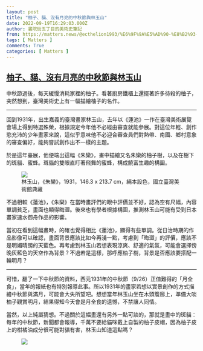 ```yaml
---
layout: post
title: "柚子、貓、沒有月亮的中秋節與林玉山"
date: 2022-09-19T16:29:03.000Z
author: 書院街五丁目的美術史筆記
from: https://matters.news/@ecthelion1993/%E6%9F%9A%E5%AD%90-%E8%B2%93-%E6%B2%92%E6%9C%89%E6%9C%88%E4%BA%AE%E7%9A%84%E4%B8%AD%E7%A7%8B%E7%AF%80%E8%88%87%E6%9E%97%E7%8E%89%E5%B1%B1-bafyreidms26cjhkornnuphyh2idypyft3rmmd245bvswilpce2u7frv5fy
tags: [ Matters ]
comments: True
categories: [ Matters ]
---
```

<!--1663604943000-->
[柚子、貓、沒有月亮的中秋節與林玉山](https://matters.news/@ecthelion1993/%E6%9F%9A%E5%AD%90-%E8%B2%93-%E6%B2%92%E6%9C%89%E6%9C%88%E4%BA%AE%E7%9A%84%E4%B8%AD%E7%A7%8B%E7%AF%80%E8%88%87%E6%9E%97%E7%8E%89%E5%B1%B1-bafyreidms26cjhkornnuphyh2idypyft3rmmd245bvswilpce2u7frv5fy)
------

<div>
<p>中秋節過後，每天緩慢消耗家裡的柚子。看著廚房鐵櫃上還擺著許多待殺的柚子，突然想到，臺灣美術史上有一幅描繪柚子的名作。</p><hr><p>回到1931年，出生嘉義的臺灣畫家林玉山，去年以《蓮池》一作在臺灣美術展覽會場上得到特選殊榮，根據規定今年他不必經由審查就能參展。對這位年輕、創作慾充沛的少年畫家來說，這似乎意味他不必迎合審查員們對熱帶、南國、鄉村意象的審查偏好，能夠嘗試創作出不一樣的主題。</p><p>於是這年臺展，他便端出這幅《朱欒》，畫中描繪又名朱欒的柚子樹，以及在樹下的斑貓、蜜蜂。斑貓的雙眼直盯著飛舞的蜜蜂，構成饒富生趣的構圖。</p><figure class="image"><img src="https://assets.matters.news/embed/e46db53e-4c5c-4761-b3e2-7607f6f2995c.jpeg" data-asset-id="e46db53e-4c5c-4761-b3e2-7607f6f2995c" referrerpolicy="no-referrer"><figcaption><span>林玉山，《朱欒》，1931，146.3 x 213.7 cm，絹本設色，國立臺灣美術館典藏</span></figcaption></figure><p>不過相較《蓮池》，《朱欒》在當時畫評們的眼中評價並不好，認為空有尺幅，內容單調貧乏，畫面也顯得晦澀。後來也有學者根據構圖，推測林玉山可能有受到日本畫家速水御舟作品的影響。</p><p>當初在看到這幅畫時，的確也覺得相比《蓮池》，顯得有些單調。從日治時期的作品影像可以確認，畫面背景應該比如今再淺一點，考慮到「晦澀」的評價，應該不是明媚晴朗的天藍色。再考慮到林玉山若想表現涼爽、舒適的氣氛，可能會選擇傍晚灰藍色的天空作為背景？不過若是這樣，那呼應柚子樹，背景是否應該要搭配一輪明月？</p><hr><p>可惜，翻了一下中秋節的資料，西元1931年的中秋節（9/26）正值難得的「月全食」，當年的報紙也有特別報導此事。所以1931年的畫家若想以實景創作的方式描繪中秋節與滿月，可能會大失所望吧。想想當年林玉山坐在木頭簷廊上，準備大啖柚子觀賞明月，結果得知今天會是月全食的遺憾，不禁讓人同情。</p><p>當然，以上純屬猜想。不過關於這幅畫還有另外一點可談的，那就是畫中的斑貓：每年的中秋節，新聞都會報導，千萬不要給貓咪戴上自製的柚子皮帽，因為柚子皮上的柑橘油成分很可能對貓有害，林玉山知道這點嗎？</p><figure class="image"><img src="https://assets.matters.news/embed/29c4d8bd-3cde-41e2-8fcf-cb6a82478882.jpeg" data-asset-id="29c4d8bd-3cde-41e2-8fcf-cb6a82478882" referrerpolicy="no-referrer"><figcaption><span></span></figcaption></figure><p><br></p>
</div>
